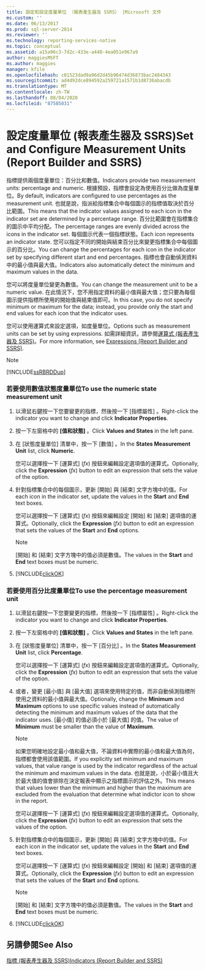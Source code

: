 ```yaml
---
title: 設定和設定度量單位 （報表產生器及 SSRS） |Microsoft 文件
ms.custom: ''
ms.date: 06/13/2017
ms.prod: sql-server-2014
ms.reviewer: ''
ms.technology: reporting-services-native
ms.topic: conceptual
ms.assetid: a15a96c3-7d2c-433e-a440-4ea051e967a9
author: maggiesMSFT
ms.author: maggies
manager: kfile
ms.openlocfilehash: c01523dad9a96d2d45b96474d36873bac2484343
ms.sourcegitcommit: ad4d92dce894592a259721a1571b1d8736abacdb
ms.translationtype: MT
ms.contentlocale: zh-TW
ms.lasthandoff: 08/04/2020
ms.locfileid: "87585031"
---
```

# <a name="set-and-configure-measurement-units-report-builder-and-ssrs"></a><span data-ttu-id="c4f92-102">設定度量單位 (報表產生器及 SSRS)</span><span class="sxs-lookup"><span data-stu-id="c4f92-102">Set and Configure Measurement Units (Report Builder and SSRS)</span></span>
  <span data-ttu-id="c4f92-103">指標提供兩個度量單位：百分比和數值。</span><span class="sxs-lookup"><span data-stu-id="c4f92-103">Indicators provide two measurement units: percentage and numeric.</span></span> <span data-ttu-id="c4f92-104">根據預設，指標會設定為使用百分比做為度量單位。</span><span class="sxs-lookup"><span data-stu-id="c4f92-104">By default, indicators are configured to use percentages as the measurement unit.</span></span> <span data-ttu-id="c4f92-105">也就是說，指派給指標集合中每個圖示的指標值取決於百分比範圍。</span><span class="sxs-lookup"><span data-stu-id="c4f92-105">This means that the indicator values assigned to each icon in the indicator set are determined by a percentage range.</span></span> <span data-ttu-id="c4f92-106">百分比範圍會在指標集合的圖示中平均分配。</span><span class="sxs-lookup"><span data-stu-id="c4f92-106">The percentage ranges are evenly divided across the icons in the indicator set.</span></span> <span data-ttu-id="c4f92-107">每個圖示代表一個指標狀態。</span><span class="sxs-lookup"><span data-stu-id="c4f92-107">Each icon represents an indicator state.</span></span> <span data-ttu-id="c4f92-108">您可以指定不同的開始與結束百分比來變更指標集合中每個圖示的百分比。</span><span class="sxs-lookup"><span data-stu-id="c4f92-108">You can change the percentages for each icon in the indicator set by specifying different start and end percentages.</span></span> <span data-ttu-id="c4f92-109">指標也會自動偵測資料中的最小值與最大值。</span><span class="sxs-lookup"><span data-stu-id="c4f92-109">Indicators also automatically detect the minimum and maximum values in the data.</span></span>  
  
 <span data-ttu-id="c4f92-110">您可以將度量單位變更為數值。</span><span class="sxs-lookup"><span data-stu-id="c4f92-110">You can change the measurement unit to be a numeric value.</span></span> <span data-ttu-id="c4f92-111">在此情況下，您不用指定資料的最小值與最大值；您只要為每個圖示提供指標所使用的開始值與結束值即可。</span><span class="sxs-lookup"><span data-stu-id="c4f92-111">In this case, you do not specify minimum or maximum for the data; instead, you provide only the start and end values for each icon that the indicator uses.</span></span>  
  
 <span data-ttu-id="c4f92-112">您可以使用運算式來設定選項，如度量單位。</span><span class="sxs-lookup"><span data-stu-id="c4f92-112">Options such as measurement units can be set by using expressions.</span></span> <span data-ttu-id="c4f92-113">如需詳細資訊，請參閱[運算式 &#40;報表產生器及 SSRS&#41;](expressions-report-builder-and-ssrs.md)。</span><span class="sxs-lookup"><span data-stu-id="c4f92-113">For more information, see [Expressions &#40;Report Builder and SSRS&#41;](expressions-report-builder-and-ssrs.md).</span></span>  
  
> [!NOTE]  
>  [!INCLUDE[ssRBRDDup](../../includes/ssrbrddup-md.md)]  
  
### <a name="to-use-the-numeric-state-measurement-unit"></a><span data-ttu-id="c4f92-114">若要使用數值狀態度量單位</span><span class="sxs-lookup"><span data-stu-id="c4f92-114">To use the numeric state measurement unit</span></span>  
  
1.  <span data-ttu-id="c4f92-115">以滑鼠右鍵按一下您要變更的指標，然後按一下 [指標屬性]  。</span><span class="sxs-lookup"><span data-stu-id="c4f92-115">Right-click the indicator you want to change and click **Indicator Properties**.</span></span>  
  
2.  <span data-ttu-id="c4f92-116">按一下左窗格中的 **[值和狀態]** 。</span><span class="sxs-lookup"><span data-stu-id="c4f92-116">Click **Values and States** in the left pane.</span></span>  
  
3.  <span data-ttu-id="c4f92-117">在 [狀態度量單位]  清單中，按一下 [數值]  。</span><span class="sxs-lookup"><span data-stu-id="c4f92-117">In the **States Measurement Unit** list, click **Numeric**.</span></span>  
  
     <span data-ttu-id="c4f92-118">您可以選擇按一下 [運算式]  \(*fx*) 按鈕來編輯設定選項值的運算式。</span><span class="sxs-lookup"><span data-stu-id="c4f92-118">Optionally, click the **Expression** (*fx*) button to edit an expression that sets the value of the option.</span></span>  
  
4.  <span data-ttu-id="c4f92-119">針對指標集合中的每個圖示，更新 [開始]  與 [結束]  文字方塊中的值。</span><span class="sxs-lookup"><span data-stu-id="c4f92-119">For each icon in the indicator set, update the values in the **Start** and **End** text boxes.</span></span>  
  
     <span data-ttu-id="c4f92-120">您可以選擇按一下 [運算式]  \(*fx*) 按鈕來編輯設定 [開始]  和 [結束]  選項值的運算式。</span><span class="sxs-lookup"><span data-stu-id="c4f92-120">Optionally, click the **Expression** (*fx*) button to edit an expression that sets the values of the **Start** and **End** options.</span></span>  
  
    > [!NOTE]  
    >  <span data-ttu-id="c4f92-121">[開始]  和 [結束]  文字方塊中的值必須是數值。</span><span class="sxs-lookup"><span data-stu-id="c4f92-121">The values in the **Start** and **End** text boxes must be numeric.</span></span>  
  
5.  [!INCLUDE[clickOK](../../includes/clickok-md.md)]  
  
### <a name="to-use-the-percentage-measurement-unit"></a><span data-ttu-id="c4f92-122">若要使用百分比度量單位</span><span class="sxs-lookup"><span data-stu-id="c4f92-122">To use the percentage measurement unit</span></span>  
  
1.  <span data-ttu-id="c4f92-123">以滑鼠右鍵按一下您要變更的指標，然後按一下 [指標屬性]  。</span><span class="sxs-lookup"><span data-stu-id="c4f92-123">Right-click the indicator you want to change and click **Indicator Properties**.</span></span>  
  
2.  <span data-ttu-id="c4f92-124">按一下左窗格中的 **[值和狀態]** 。</span><span class="sxs-lookup"><span data-stu-id="c4f92-124">Click **Values and States** in the left pane.</span></span>  
  
3.  <span data-ttu-id="c4f92-125">在 [狀態度量單位]  清單中，按一下 [百分比]  。</span><span class="sxs-lookup"><span data-stu-id="c4f92-125">In the **States Measurement Unit** list, click **Percentage**.</span></span>  
  
     <span data-ttu-id="c4f92-126">您可以選擇按一下 [運算式]  \(*fx*) 按鈕來編輯設定選項值的運算式。</span><span class="sxs-lookup"><span data-stu-id="c4f92-126">Optionally, click the **Expression** (*fx*) button to edit an expression that sets the value of the option.</span></span>  
  
4.  <span data-ttu-id="c4f92-127">或者，變更 [最小值]  與 [最大值]  選項來使用特定的值，而非自動偵測指標所使用之資料的最小值與最大值。</span><span class="sxs-lookup"><span data-stu-id="c4f92-127">Optionally, change the **Minimum** and **Maximum** options to use specific values instead of automatically detecting the minimum and maximum values of the data that the indicator uses.</span></span> <span data-ttu-id="c4f92-128">[最小值]  的值必須小於 [最大值]  的值。</span><span class="sxs-lookup"><span data-stu-id="c4f92-128">The value of **Minimum** must be smaller than the value of **Maximum**.</span></span>  
  
    > [!NOTE]  
    >  <span data-ttu-id="c4f92-129">如果您明確地設定最小值和最大值，不論資料中實際的最小值和最大值為何，指標都會使用該值範圍。</span><span class="sxs-lookup"><span data-stu-id="c4f92-129">If you explicitly set minimum and maximum values, that value range is used by the indicator regardless of the actual the minimum and maximum values in the data.</span></span> <span data-ttu-id="c4f92-130">也就是說，小於最小值且大於最大值的值會排除在決定報表中顯示之指標圖示的評估之外。</span><span class="sxs-lookup"><span data-stu-id="c4f92-130">This means that values lower than the minimum and higher than the maximum are excluded from the evaluation that determine what indictor icon to show in the report.</span></span>  
  
     <span data-ttu-id="c4f92-131">您可以選擇按一下 [運算式]  \(*fx*) 按鈕來編輯設定選項值的運算式。</span><span class="sxs-lookup"><span data-stu-id="c4f92-131">Optionally, click the **Expression** (*fx*) button to edit an expression that sets the values of the option.</span></span>  
  
5.  <span data-ttu-id="c4f92-132">針對指標集合中的每個圖示，更新 [開始]  與 [結束]  文字方塊中的值。</span><span class="sxs-lookup"><span data-stu-id="c4f92-132">For each icon in the indicator set, update the values in the **Start** and **End** text boxes.</span></span>  
  
     <span data-ttu-id="c4f92-133">您可以選擇按一下 [運算式]  \(*fx*) 按鈕來編輯設定 [開始]  和 [結束]  選項值的運算式。</span><span class="sxs-lookup"><span data-stu-id="c4f92-133">Optionally, click the **Expression** (*fx*) button to edit an expression that sets the values of the **Start** and **End** options.</span></span>  
  
    > [!NOTE]  
    >  <span data-ttu-id="c4f92-134">[開始]  和 [結束]  文字方塊中的值必須是數值。</span><span class="sxs-lookup"><span data-stu-id="c4f92-134">The values in the **Start** and **End** text boxes must be numeric.</span></span>  
  
6.  [!INCLUDE[clickOK](../../includes/clickok-md.md)]  
  
## <a name="see-also"></a><span data-ttu-id="c4f92-135">另請參閱</span><span class="sxs-lookup"><span data-stu-id="c4f92-135">See Also</span></span>  
 [<span data-ttu-id="c4f92-136">指標 &#40;報表產生器及 SSRS&#41;</span><span class="sxs-lookup"><span data-stu-id="c4f92-136">Indicators &#40;Report Builder and SSRS&#41;</span></span>](indicators-report-builder-and-ssrs.md)  
  
  
